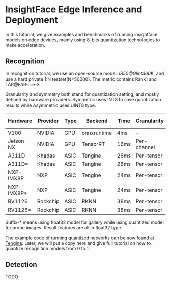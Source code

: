 # InsightFace Edge Inference and Deployment

In this tutorial, we give examples and benchmarks of running insightface models on edge devices, mainly using 8-bits quantization technologies to make acceleration.

## Recognition

In recognition tutorial, we use an open-source model: *IR50@Glint360K*, and use a hard private 1:N testset(N=50000). The metric contains Rank1 and TAR@FAR<=e-3.



Granularity and symmetry both stand for quantization setting, and mostly defined by hardware providers. Symmetric uses INT8 to save quantization results while Asymmetric uses UINT8 type.

| Hardware    | Provider | Type | Backend     | Time | Granularity | Symmetry   | Rank1-Acc | TAR@FAR<=e-3 |
| ----------- | -------- | ---- | ----------- | ---- | ----------- | ---------- | --------- | ------------ |
| V100        | NVIDIA   | GPU  | onnxruntime | 4ms  | -           | -          | 80.94     | 30.77        |
| Jetson NX   | NVIDIA   | GPU  | TensorRT    | 16ms | Per-channel | Symmetric  | 79.26     | 31.07        |
| A311D       | Khadas   | ASIC | Tengine     | 26ms | Per-tensor  | Asymmetric | 77.83     | 26.58        |
| A311D*      | Khadas   | ASIC | Tengine     | 26ms | Per-tensor  | Asymmetric | 79.38     | 28.59        |
| NXP-IMX8P   | NXP      | ASIC | Tengine     | 24ms | Per-tensor  | Asymmetric | 77.87     | 26.80        |
| NXP-IMX8P*  | NXP      | ASIC | Tengine     | 24ms | Per-tensor  | Asymmetric | 79.42     | 28.39        |
| RV1126      | Rockchip | ASIC | RKNN        | 38ms | Per-tensor  | Asymmetric | 75.60     | 24.23        |
| RV1126*     | Rockchip | ASIC | RKNN        | 38ms | Per-tensor  | Asymmetric | 77.82     | 26.30        |

Suffix-* means using float32 model for gallery while using quantized model for probe images. Result features are all in float32 type.

The example code of running quantized networks can be now found at [Tengine](https://github.com/OAID/Tengine/tree/tengine-lite/demos). Later, we will put a copy here and give full tutorial on how to quantize recognition models from 0 to 1.



## Detection

TODO

